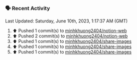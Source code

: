 ### 🗣 Recent Activity

<!--RECENT_ACTIVITY:last_update-->
Last Updated: Saturday, June 10th, 2023, 1:17:37 AM (GMT)
<!--RECENT_ACTIVITY:last_update_end-->
<!--RECENT_ACTIVITY:start-->
1. ⬆️ Pushed 1 commit(s) to [minhkhuong2404/notion-web](https://github.com/minhkhuong2404/notion-web)
2. ⬆️ Pushed 2 commit(s) to [minhkhuong2404/notion-web](https://github.com/minhkhuong2404/notion-web)
3. ⬆️ Pushed 1 commit(s) to [minhkhuong2404/share-images](https://github.com/minhkhuong2404/share-images)
4. ⬆️ Pushed 1 commit(s) to [minhkhuong2404/share-images](https://github.com/minhkhuong2404/share-images)
5. ⬆️ Pushed 1 commit(s) to [minhkhuong2404/share-images](https://github.com/minhkhuong2404/share-images)
<!--RECENT_ACTIVITY:end-->
